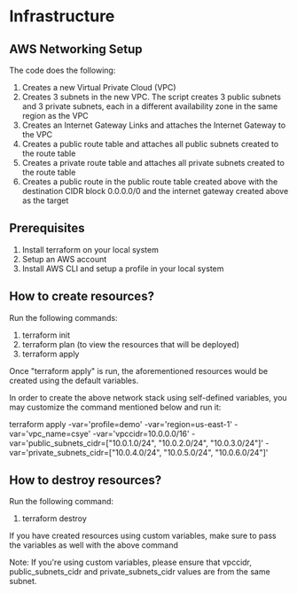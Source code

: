 # Infrastructure

## AWS Networking Setup
The code does the following:
1. Creates a new Virtual Private Cloud (VPC)
2. Creates 3 subnets in the new VPC. The script creates 3 public subnets and 3 private subnets, each in a different availability zone in the same region as the VPC
3. Creates an Internet Gateway Links and attaches the Internet Gateway to the VPC
4. Creates a public route table and attaches all public subnets created to the route table
5. Creates a private route table and attaches all private subnets created to the route table
6. Creates a public route in the public route table created above with the destination CIDR block 0.0.0.0/0 and the internet gateway created above as the target

## Prerequisites
1. Install terraform on your local system
2. Setup an AWS account
3. Install AWS CLI and setup a profile in your local system

## How to create resources?
Run the following commands:
1. terraform init
2. terraform plan (to view the resources that will be deployed)
3. terraform apply

Once "terraform apply" is run, the aforementioned resources would be created using the default variables.

In order to create the above network stack using self-defined variables, you may customize the command mentioned below and run it:

terraform apply -var='profile=demo' -var='region=us-east-1' -var='vpc_name=csye' -var='vpccidr=10.0.0.0/16' -var='public_subnets_cidr=["10.0.1.0/24", "10.0.2.0/24", "10.0.3.0/24"]' -var='private_subnets_cidr=["10.0.4.0/24", "10.0.5.0/24", "10.0.6.0/24"]'

## How to destroy resources?
Run the following command:
1. terraform destroy

If you have created resources using custom variables, make sure to pass the variables as well with the above command

Note: If you're using custom variables, please ensure that vpccidr, public_subnets_cidr and private_subnets_cidr values are from the same subnet.
